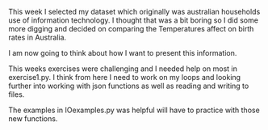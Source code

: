
This week I selected my dataset which originally was australian households use of information technology. I thought that was a bit boring so I did some more digging and decided on comparing the Temperatures affect on birth rates in Australia. 

I am now going to think about how I want to present this information.

This weeks exercises were challenging and I needed help on most in exercise1.py. I think from here I need to work on my loops and looking further into working with json functions as well as reading and writing to files.

The examples in IOexamples.py was helpful will have to practice with those new functions. 